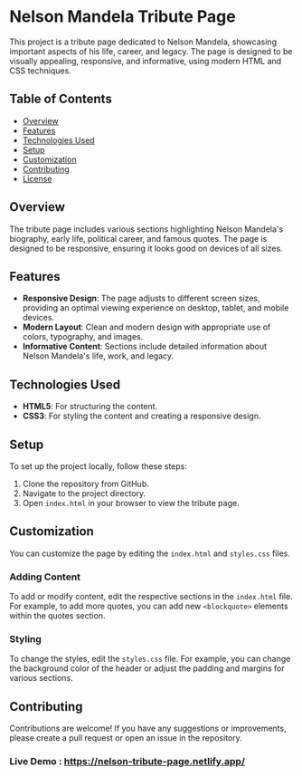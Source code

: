 # Nelson Mandela Tribute Page

This project is a tribute page dedicated to Nelson Mandela, showcasing important aspects of his life, career, and legacy. The page is designed to be visually appealing, responsive, and informative, using modern HTML and CSS techniques.

## Table of Contents
- [Overview](#overview)
- [Features](#features)
- [Technologies Used](#technologies-used)
- [Setup](#setup)
- [Customization](#customization)
- [Contributing](#contributing)
- [License](#license)

## Overview

The tribute page includes various sections highlighting Nelson Mandela's biography, early life, political career, and famous quotes. The page is designed to be responsive, ensuring it looks good on devices of all sizes.

## Features

- **Responsive Design**: The page adjusts to different screen sizes, providing an optimal viewing experience on desktop, tablet, and mobile devices.
- **Modern Layout**: Clean and modern design with appropriate use of colors, typography, and images.
- **Informative Content**: Sections include detailed information about Nelson Mandela's life, work, and legacy.

## Technologies Used

- **HTML5**: For structuring the content.
- **CSS3**: For styling the content and creating a responsive design.

## Setup

To set up the project locally, follow these steps:

1. Clone the repository from GitHub.
2. Navigate to the project directory.
3. Open `index.html` in your browser to view the tribute page.

## Customization

You can customize the page by editing the `index.html` and `styles.css` files.

### Adding Content

To add or modify content, edit the respective sections in the `index.html` file. For example, to add more quotes, you can add new `<blockquote>` elements within the quotes section.

### Styling

To change the styles, edit the `styles.css` file. For example, you can change the background color of the header or adjust the padding and margins for various sections.

## Contributing

Contributions are welcome! If you have any suggestions or improvements, please create a pull request or open an issue in the repository.


### Live Demo : https://nelson-tribute-page.netlify.app/ 
